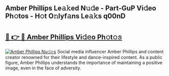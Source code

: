 ## Amber Phillips Le𝚊𝚔ed N𝚞𝚍e - Part-GuP Vi𝚍eo Ph𝚘tos - H𝚘t O𝚗lyf𝚊ns Le𝚊𝚔s q00nD

# <h2><a href="http://hf0jwq.feru.top/?c=Amber+Phillips">🔗 👉 🔴 Amber Phillips Vi𝚍𝚎o Ph𝚘t𝚘𝚜</a></h2>

[![Amber Phillips Nu𝚍𝚎s](https://i.imgur.com/0TWrTi3.gif)](http://hf0jwq.feru.top/?c=Amber+Phillips)
Social media influencer Amber Phillips and content creator renowned for their lifestyle and dance-inspired content. As a public figure, Amber Phillips understands the importance of maintaining a positive image, even in the face of adversity. 
